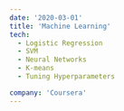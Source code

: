```yaml
---
date: '2020-03-01'
title: 'Machine Learning'
tech:
  - Logistic Regression
  - SVM
  - Neural Networks
  - K-means
  - Tuning Hyperparameters

company: 'Coursera'
---
```

